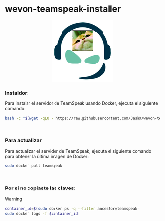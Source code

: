 # wevon-teamspeak-installer

<p align="center">
  <img width="200" src="/_assets/logo1.png">
</p>


### Instaldor:
Para instalar el servidor de TeamSpeak usando Docker, ejecuta el siguiente comando:

```sh
bash -c "$(wget -qLO - https://raw.githubusercontent.com/JashX/wevon-teamspeak-installer/main/el-instalador.sh)"
```

<br>

### Para actualizar
Para actualizar el servidor de TeamSpeak, ejecuta el siguiente comando para obtener la última imagen de Docker:

```sh
sudo docker pull teamspeak
```

<br>

### Por si no copiaste las claves:

> [!WARNING]
> ```sh
> container_id=$(sudo docker ps -q --filter ancestor=teamspeak)
> sudo docker logs -f $container_id
> ```